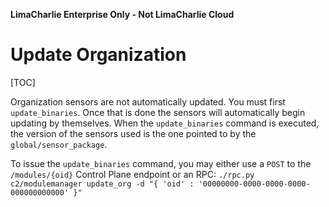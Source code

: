 **LimaCharlie Enterprise Only - Not LimaCharlie Cloud**

# Update Organization

[TOC]

Organization sensors are not automatically updated. You must first `update_binaries`. Once that is done the sensors
will automatically begin updating by themselves. When the `update_binaries` command is executed, the version of the
sensors used is the one pointed to by the `global/sensor_package`.

To issue the `update_binaries` command, you may either use a `POST` to the `/modules/{oid}` Control Plane endpoint
or an RPC: `./rpc.py c2/modulemanager update_org -d "{ 'oid' : '00000000-0000-0000-0000-000000000000' }"`